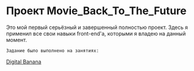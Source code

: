 # Проект Movie_Back_To_The_Future
Это мой первый серьёзный и завершенный полностью проект. Здесь я применил все свои навыки front-end'а, которыми я владею на данный момент.

```
Задание было выполнено на занятиях:
```
[Digital Banana](https://digital-banana.ru)
